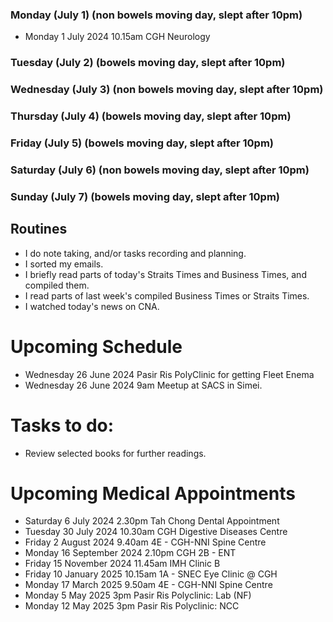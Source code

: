 ### Monday (July 1) (non bowels moving day, slept after 10pm)
- Monday 1 July 2024 10.15am CGH Neurology


### Tuesday (July 2) (bowels moving day, slept after 10pm)


### Wednesday (July 3) (non bowels moving day, slept after 10pm)


### Thursday (July 4) (bowels moving day, slept after 10pm)


### Friday (July 5) (bowels moving day, slept after 10pm)


### Saturday (July 6) (non bowels moving day, slept after 10pm)


### Sunday (July 7) (bowels moving day, slept after 10pm)




## Routines
- I do note taking, and/or tasks recording and planning.
- I sorted my emails.
- I briefly read parts of today's Straits Times and Business Times, and compiled them.
- I read parts of last week's compiled Business Times or Straits Times.
- I watched today's news on CNA.

# Upcoming Schedule
- Wednesday 26 June 2024 Pasir Ris PolyClinic for getting Fleet Enema
- Wednesday 26 June 2024 9am Meetup at SACS in Simei.

# Tasks to do:
- Review selected books for further readings.

# Upcoming Medical Appointments
- Saturday 6 July 2024 2.30pm Tah Chong Dental Appointment
- Tuesday 30 July 2024 10.30am CGH Digestive Diseases Centre
- Friday 2 August 2024 9.40am 4E - CGH-NNI Spine Centre
- Monday 16 September 2024 2.10pm CGH 2B - ENT
- Friday 15 November 2024 11.45am IMH Clinic B
- Friday 10 January 2025 10.15am 1A - SNEC Eye Clinic @ CGH
- Monday 17 March 2025 9.50am 4E - CGH-NNI Spine Centre
- Monday 5 May 2025 3pm Pasir Ris Polyclinic: Lab (NF)
- Monday 12 May 2025 3pm Pasir Ris Polyclinic: NCC
